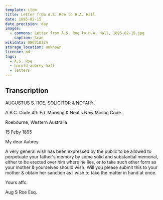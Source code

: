 ```yaml
---
template: item
title: Letter from A.S. Roe to H.A. Hall
date: 1895-02-15
date_precision: day
images:
  - commons: Letter from A.S. Roe to H.A. Hall, 1895-02-15.jpg
    caption: Scan
wikidata: Q86310324
storage_location: unknown
license: pd
tags:
  - A.S. Roe
  - harold-aubrey-hall
  - letters
---
```


## Transcription

AUGUSTUS S. ROE,
SOLICITOR & NOTARY.

A.B.C. Code 4th Ed.
Moreing & Neal's New Mining Code.

Roebourne,
Western Australia

15 Feby 1895

My dear Aubrey

A very general wish has been expressed by the public to be allowed to perpetuate your father's memory
by some solid and substantial memorial, either to be erected over him where he lies,
or to take such other form as your mother & yourselves should wish.
Will you please submit this to your mother & obtain her sanction as I wish to take the matter in hand at once.

Yours affc.

Aug S Roe Esq.

